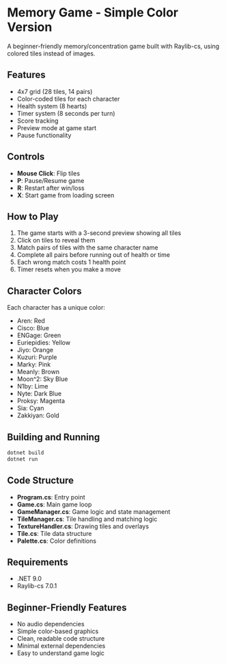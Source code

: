 # Memory Game - Simple Color Version

A beginner-friendly memory/concentration game built with Raylib-cs, using colored tiles instead of images.

## Features

- 4x7 grid (28 tiles, 14 pairs)
- Color-coded tiles for each character
- Health system (8 hearts)
- Timer system (8 seconds per turn)
- Score tracking
- Preview mode at game start
- Pause functionality

## Controls

- **Mouse Click**: Flip tiles
- **P**: Pause/Resume game
- **R**: Restart after win/loss
- **X**: Start game from loading screen

## How to Play

1. The game starts with a 3-second preview showing all tiles
2. Click on tiles to reveal them
3. Match pairs of tiles with the same character name
4. Complete all pairs before running out of health or time
5. Each wrong match costs 1 health point
6. Timer resets when you make a move

## Character Colors

Each character has a unique color:

- Aren: Red
- Cisco: Blue
- ENGage: Green
- Euriepidies: Yellow
- Jiyo: Orange
- Kuzuri: Purple
- Marky: Pink
- Meanly: Brown
- Moon^2: Sky Blue
- N1by: Lime
- Nyte: Dark Blue
- Proksy: Magenta
- Sia: Cyan
- Zakkiyan: Gold

## Building and Running

```bash
dotnet build
dotnet run
```

## Code Structure

- **Program.cs**: Entry point
- **Game.cs**: Main game loop
- **GameManager.cs**: Game logic and state management
- **TileManager.cs**: Tile handling and matching logic
- **TextureHandler.cs**: Drawing tiles and overlays
- **Tile.cs**: Tile data structure
- **Palette.cs**: Color definitions

## Requirements

- .NET 9.0
- Raylib-cs 7.0.1

## Beginner-Friendly Features

- No audio dependencies
- Simple color-based graphics
- Clean, readable code structure
- Minimal external dependencies
- Easy to understand game logic

